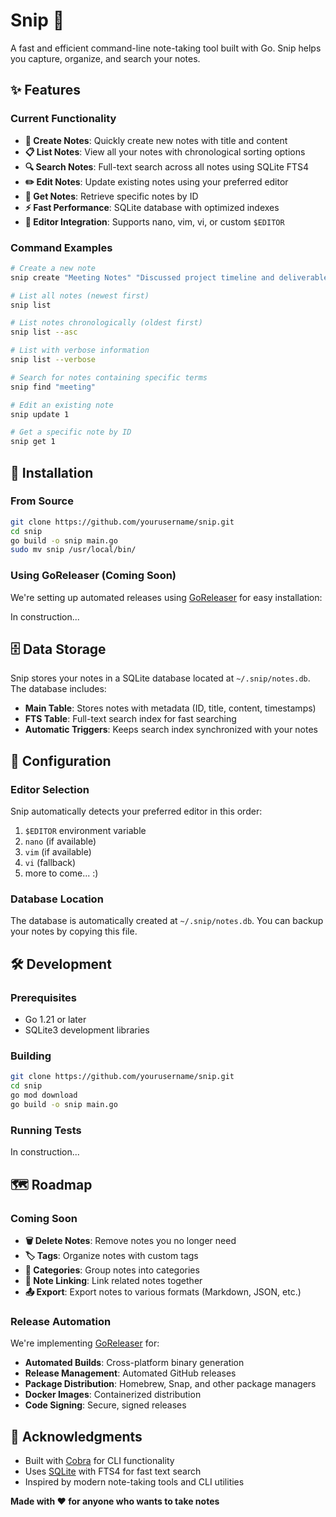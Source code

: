 # Snip 📝

A fast and efficient command-line note-taking tool built with Go. Snip helps you capture, organize, and search your notes.

## ✨ Features

### Current Functionality

- **📝 Create Notes**: Quickly create new notes with title and content
- **📋 List Notes**: View all your notes with chronological sorting options
- **🔍 Search Notes**: Full-text search across all notes using SQLite FTS4
- **✏️ Edit Notes**: Update existing notes using your preferred editor
- **📖 Get Notes**: Retrieve specific notes by ID
- **⚡ Fast Performance**: SQLite database with optimized indexes
- **🔧 Editor Integration**: Supports nano, vim, vi, or custom `$EDITOR`

### Command Examples

```bash
# Create a new note
snip create "Meeting Notes" "Discussed project timeline and deliverables"

# List all notes (newest first)
snip list

# List notes chronologically (oldest first)
snip list --asc

# List with verbose information
snip list --verbose

# Search for notes containing specific terms
snip find "meeting"

# Edit an existing note
snip update 1

# Get a specific note by ID
snip get 1
```

## 🚀 Installation

### From Source

```bash
git clone https://github.com/yourusername/snip.git
cd snip
go build -o snip main.go
sudo mv snip /usr/local/bin/
```

### Using GoReleaser (Coming Soon)

We're setting up automated releases using [GoReleaser](https://goreleaser.com/) for easy installation:

In construction...

## 🗄️ Data Storage

Snip stores your notes in a SQLite database located at `~/.snip/notes.db`. The database includes:

- **Main Table**: Stores notes with metadata (ID, title, content, timestamps)
- **FTS Table**: Full-text search index for fast searching
- **Automatic Triggers**: Keeps search index synchronized with your notes

## 🔧 Configuration

### Editor Selection

Snip automatically detects your preferred editor in this order:

1. `$EDITOR` environment variable
2. `nano` (if available)
3. `vim` (if available)
4. `vi` (fallback)
5. more to come... :)

### Database Location

The database is automatically created at `~/.snip/notes.db`. You can backup your notes by copying this file.

## 🛠️ Development

### Prerequisites

- Go 1.21 or later
- SQLite3 development libraries

### Building

```bash
git clone https://github.com/yourusername/snip.git
cd snip
go mod download
go build -o snip main.go
```

### Running Tests

In construction...

## 🗺️ Roadmap

### Coming Soon

- **🗑️ Delete Notes**: Remove notes you no longer need
- **🏷️ Tags**: Organize notes with custom tags
- **📁 Categories**: Group notes into categories
- **🔗 Note Linking**: Link related notes together
- **📤 Export**: Export notes to various formats (Markdown, JSON, etc.)

### Release Automation

We're implementing [GoReleaser](https://goreleaser.com/) for:

- **Automated Builds**: Cross-platform binary generation
- **Release Management**: Automated GitHub releases
- **Package Distribution**: Homebrew, Snap, and other package managers
- **Docker Images**: Containerized distribution
- **Code Signing**: Secure, signed releases

## 🙏 Acknowledgments

- Built with [Cobra](https://github.com/spf13/cobra) for CLI functionality
- Uses [SQLite](https://sqlite.org/) with FTS4 for fast text search
- Inspired by modern note-taking tools and CLI utilities

**Made with ❤️ for anyone who wants to take notes**
